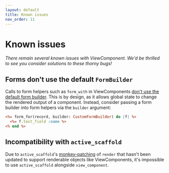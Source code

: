 ```yaml
---
layout: default
title: Known issues
nav_order: 11
---
```


# Known issues

_There remain several known issues with ViewComponent. We'd be thrilled to see you consider solutions to these thorny bugs!_

## Forms don't use the default `FormBuilder`

Calls to form helpers such as `form_with` in ViewComponents [don't use the default form builder](https://github.com/viewcomponent/view_component/pull/1090#issue-753331927). This is by design, as it allows global state to change the rendered output of a component. Instead, consider passing a form builder into form helpers via the `builder` argument:

```html.erb
<%= form_for(record, builder: CustomFormBuilder) do |f| %>
  <%= f.text_field :name %>
<% end %>
```

## Incompatibility with `active_scaffold`

Due to `active_scaffold`'s [monkey-patching](https://github.com/activescaffold/active_scaffold/blob/0ada8b7a51bf608c4ade18983ce4494c963963f3/lib/active_scaffold/extensions/action_view_rendering.rb) of `render` that hasn't been updated to support renderable objects like ViewComponents, it's impossible to use `active_scaffold` alongside `view_component`.
